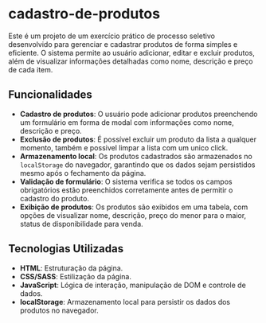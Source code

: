 # cadastro-de-produtos
Este é um projeto de um exercício prático de processo seletivo desenvolvido para gerenciar e cadastrar produtos de forma simples e eficiente. O sistema permite ao usuário adicionar, editar e excluir produtos, além de visualizar informações detalhadas como nome, descrição e preço de cada item.

## Funcionalidades

- **Cadastro de produtos**: O usuário pode adicionar produtos preenchendo um formulário em forma de modal com informações como nome, descrição e preço.
- **Exclusão de produtos**: É possível excluir um produto da lista a qualquer momento, também e possivel limpar a lista com um unico click.
- **Armazenamento local**: Os produtos cadastrados são armazenados no `localStorage` do navegador, garantindo que os dados sejam persistidos mesmo após o fechamento da página.
- **Validação de formulário**: O sistema verifica se todos os campos obrigatórios estão preenchidos corretamente antes de permitir o cadastro do produto.
- **Exibição de produtos**: Os produtos são exibidos em uma tabela, com opções de visualizar nome, descrição, preço do menor para o maior, status de disponibilidade para venda.

## Tecnologias Utilizadas

- **HTML**: Estruturação da página.
- **CSS/SASS**: Estilização da página.
- **JavaScript**: Lógica de interação, manipulação de DOM e controle de dados.
- **localStorage**: Armazenamento local para persistir os dados dos produtos no navegador.